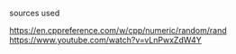 sources used

https://en.cppreference.com/w/cpp/numeric/random/rand
https://www.youtube.com/watch?v=vLnPwxZdW4Y
